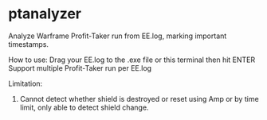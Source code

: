 # ptanalyzer
Analyze Warframe Profit-Taker run from EE.log, marking important timestamps.

How to use:
Drag your EE.log to the .exe file or this terminal then hit ENTER
Support multiple Profit-Taker run per EE.log

Limitation:
1. Cannot detect whether shield is destroyed or reset using Amp or by time limit, only able to detect shield change.
